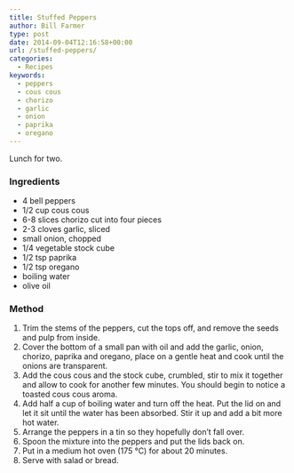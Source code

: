 ```yaml
---
title: Stuffed Peppers
author: Bill Farmer
type: post
date: 2014-09-04T12:16:58+00:00
url: /stuffed-peppers/
categories:
  - Recipes
keywords:
  - peppers
  - cous cous
  - chorizo
  - garlic
  - onion
  - paprika
  - oregano
---
```

Lunch for two.

### Ingredients

  * 4 bell peppers
  * 1/2 cup cous cous
  * 6-8 slices chorizo cut into four pieces
  * 2-3 cloves garlic, sliced
  * small onion, chopped
  * 1/4 vegetable stock cube
  * 1/2 tsp paprika
  * 1/2 tsp oregano
  * boiling water
  * olive oil

### Method

  1. Trim the stems of the peppers, cut the tops off, and remove the seeds and pulp from inside.
  2. Cover the bottom of a small pan with oil and add the garlic, onion, chorizo, paprika and oregano, place on a gentle heat and cook until the onions are transparent.
  3. Add the cous cous and the stock cube, crumbled, stir to mix it together and allow to cook for another few minutes. You should begin to notice a toasted cous cous aroma.
  4. Add half a cup of boiling water and turn off the heat. Put the lid on and let it sit until the water has been absorbed. Stir it up and add a bit more hot water.
  5. Arrange the peppers in a tin so they hopefully don&#8217;t fall over.
  6. Spoon the mixture into the peppers and put the lids back on.
  7. Put in a medium hot oven (175 °C) for about 20 minutes.
  8. Serve with salad or bread.
